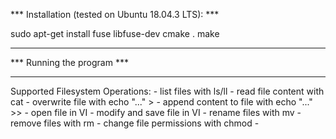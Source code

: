 *** Installation (tested on Ubuntu 18.04.3 LTS): ***

sudo apt-get install fuse libfuse-dev
cmake .
make

****************************************************

*** Running the program ***





****************************************************


Supported Filesystem Operations:
    - list files with ls/ll
    - read file content with cat
    - overwrite file with echo "..." > 
    - append content to file with echo "..." >> 
    - open file in VI
    - modify and save file in VI
    - rename files with mv
    - remove files with rm
    - change file permissions with chmod
    - 

